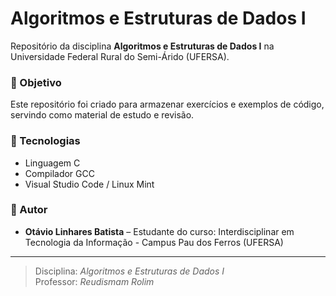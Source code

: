 # Algoritmos e Estruturas de Dados I

Repositório da disciplina **Algoritmos e Estruturas de Dados I** na Universidade Federal Rural do Semi-Árido (UFERSA).

### 📌 Objetivo
Este repositório foi criado para armazenar exercícios e exemplos de código, servindo como material de estudo e revisão.

### 🚀 Tecnologias
- Linguagem C
- Compilador GCC
- Visual Studio Code / Linux Mint

### 📖 Autor
- **Otávio Linhares Batista** – Estudante do curso: Interdisciplinar em Tecnologia da Informação - Campus Pau dos Ferros (UFERSA)

---
> Disciplina: *Algoritmos e Estruturas de Dados I*  
> Professor: *Reudismam Rolim*
